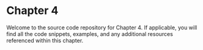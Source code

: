 # Chapter 4

Welcome to the source code repository for Chapter 4. If applicable, you will find all the code snippets, examples, and any additional resources referenced within this chapter.
